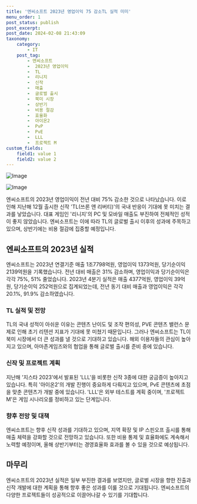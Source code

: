 ```yaml
---
title: '엔씨소프트 2023년 영업이익 75 감소TL 실적 미미'
menu_order: 1
post_status: publish
post_excerpt: 
post_date: 2024-02-08 21:43:09
taxonomy:
    category:
        - IT
    post_tag:
        - 엔씨소프트
        -  2023년 영업이익
        -  TL
        -  리니지
        -  신작
        -  매출
        -  글로벌 출시
        -  북미 시장
        -  상반기
        -  비용 절감
        -  효율화
        -  아이온2
        -  PvP
        -  PvE
        -  LLL
        -  프로젝트 M
custom_fields:
    field1: value 1
    field2: value 2
---
```


![Image](https://imgnews.pstatic.net/image/293/2024/02/08/0000051537_001_20240208172301283.jpg?type=w647)

![Image](https://imgnews.pstatic.net/image/293/2024/02/08/0000051537_002_20240208172301327.png?type=w647)

엔씨소프트의 2023년 영업이익이 전년 대비 75% 감소한 것으로 나타났습니다. 이로 인해 지난해 12월 출시한 신작 'TL(쓰론 앤 리버티)'의 국내 반응이 기대에 못 미치는 결과를 낳았습니다. 대표 게임인 '리니지'의 PC 및 모바일 매출도 부진하여 전체적인 성적이 좋지 않았습니다. 엔씨소프트는 이에 따라 TL의 글로벌 출시 이후의 성과에 주목하고 있으며, 상반기에는 비용 절감에 집중할 예정입니다.
## 엔씨소프트의 2023년 실적
엔씨소프트는 2023년 연결기준 매출 1조7798억원, 영업이익 1373억원, 당기순이익 2139억원을 기록했습니다. 전년 대비 매출은 31% 감소하며, 영업이익과 당기순이익은 각각 75%, 51% 줄었습니다. 2023년 4분기 실적은 매출 4377억원, 영업이익 39억원, 당기순이익 252억원으로 집계되었는데, 전년 동기 대비 매출과 영업이익은 각각 20.1%, 91.9% 감소하였습니다.
### TL 실적 및 전망
TL의 국내 성적이 아쉬운 이유는 콘텐츠 난이도 및 조작 편의성, PVE 콘텐츠 밸런스 문제로 인해 초기 리텐션 지표가 기대에 못 미쳤기 때문입니다. 그러나 엔씨소프트는 TL이 북미 시장에서 더 큰 성과를 낼 것으로 기대하고 있습니다. 해외 이용자들의 관심이 높아지고 있으며, 아마존게임즈와의 협업을 통해 글로벌 출시를 준비 중에 있습니다.
### 신작 및 프로젝트 계획
지난해 '지스타 2023'에서 발표된 'LLL'을 비롯한 신작 3종에 대한 궁금증이 높아지고 있습니다. 특히 '아이온2'의 개발 진행이 중요하게 다뤄지고 있으며, PvE 콘텐츠에 초점을 맞춘 콘텐츠가 개발 중에 있습니다. 'LLL'은 외부 테스트를 계획 중이며, '프로젝트 M'은 게임 시나리오를 정비하고 있는 단계입니다.
### 향후 전망 및 대책
엔씨소프트는 향후 신작 성과를 기대하고 있으며, 지역 확장 및 IP 스핀오프 출시를 통해 매출 체력을 강화할 것으로 전망하고 있습니다. 또한 비용 통제 및 효율화에도 계속해서 노력할 예정이며, 올해 상반기부터는 경영효율화 효과를 볼 수 있을 것으로 예상됩니다.
## 마무리
엔씨소프트의 2023년 실적은 일부 부진한 결과를 보였지만, 글로벌 시장을 향한 진출과 신작 개발에 대한 계획을 통해 향후 좋은 성과를 이룰 것으로 기대됩니다. 엔씨소프트의 다양한 프로젝트들이 성공적으로 이끌어나갈 수 있기를 기대합니다.
